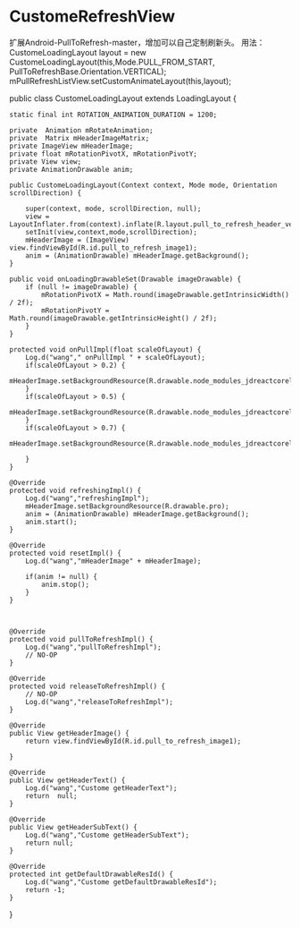 # CustomeRefreshView
扩展Android-PullToRefresh-master，增加可以自己定制刷新头。
用法：
CustomeLoadingLayout layout = new CustomeLoadingLayout(this,Mode.PULL_FROM_START, PullToRefreshBase.Orientation.VERTICAL);
mPullRefreshListView.setCustomAnimateLayout(this,layout);

public class CustomeLoadingLayout extends LoadingLayout {

	static final int ROTATION_ANIMATION_DURATION = 1200;

	private  Animation mRotateAnimation;
	private  Matrix mHeaderImageMatrix;
	private ImageView mHeaderImage;
	private float mRotationPivotX, mRotationPivotY;
	private View view;
	private AnimationDrawable anim;

	public CustomeLoadingLayout(Context context, Mode mode, Orientation scrollDirection) {

		super(context, mode, scrollDirection, null);
		view = LayoutInflater.from(context).inflate(R.layout.pull_to_refresh_header_vertical1,null);
		setInit(view,context,mode,scrollDirection);
		mHeaderImage = (ImageView) view.findViewById(R.id.pull_to_refresh_image1);
		anim = (AnimationDrawable) mHeaderImage.getBackground();
	}

	public void onLoadingDrawableSet(Drawable imageDrawable) {
		if (null != imageDrawable) {
			mRotationPivotX = Math.round(imageDrawable.getIntrinsicWidth() / 2f);
			mRotationPivotY = Math.round(imageDrawable.getIntrinsicHeight() / 2f);
		}
	}

	protected void onPullImpl(float scaleOfLayout) {
		Log.d("wang"," onPullImpl " + scaleOfLayout);
		if(scaleOfLayout > 0.2) {
			mHeaderImage.setBackgroundResource(R.drawable.node_modules_jdreactcorelib_libraries_jdscrollview_images_app_refresh_people_1);
		}
		if(scaleOfLayout > 0.5) {
			mHeaderImage.setBackgroundResource(R.drawable.node_modules_jdreactcorelib_libraries_jdscrollview_images_app_refresh_people_2);
		}
		if(scaleOfLayout > 0.7) {
			mHeaderImage.setBackgroundResource(R.drawable.node_modules_jdreactcorelib_libraries_jdscrollview_images_app_refresh_people_3);

		}
	}

	@Override
	protected void refreshingImpl() {
		Log.d("wang","refreshingImpl");
		mHeaderImage.setBackgroundResource(R.drawable.pro);
		anim = (AnimationDrawable) mHeaderImage.getBackground();
		anim.start();
	}

	@Override
	protected void resetImpl() {
		Log.d("wang","mHeaderImage" + mHeaderImage);

		if(anim != null) {
			anim.stop();
		}
	}



	@Override
	protected void pullToRefreshImpl() {
		Log.d("wang","pullToRefreshImpl");
		// NO-OP
	}

	@Override
	protected void releaseToRefreshImpl() {
		// NO-OP
		Log.d("wang","releaseToRefreshImpl");
	}

	@Override
	public View getHeaderImage() {
		return view.findViewById(R.id.pull_to_refresh_image1);

	}

	@Override
	public View getHeaderText() {
		Log.d("wang","Custome getHeaderText");
		return  null;
	}

	@Override
	public View getHeaderSubText() {
		Log.d("wang","Custome getHeaderSubText");
		return null;
	}

	@Override
	protected int getDefaultDrawableResId() {
		Log.d("wang","Custome getDefaultDrawableResId");
		return -1;
	}

}
